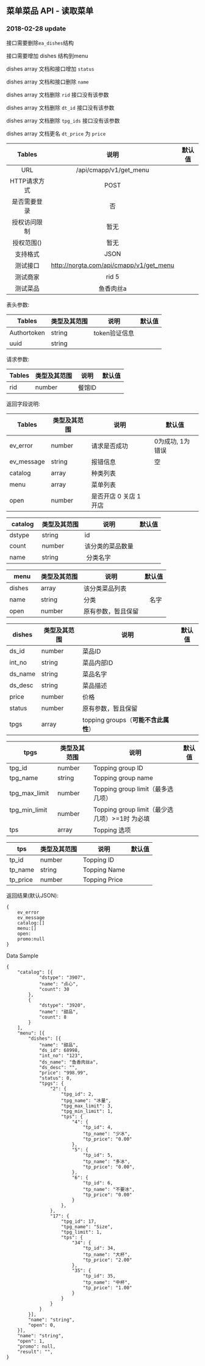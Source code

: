 ## 菜单菜品 API - 读取菜单

### 2018-02-28 update

接口需要删除`ea_dishes`结构

接口需要增加 dishes 结构到menu

dishes array 文档和接口增加 `status` 

dishes array 文档和接口删除 `name` 

dishes array 文档删除 `rid` 接口没有该参数

dishes array 文档删除 `dt_id` 接口没有该参数

dishes array 文档删除 `tpg_ids` 接口没有该参数

dishes array 文档更名 `dt_price` 为 `price`




|  Tables  |           说明            | 默认值  |
| :------: | :---------------------: | :--: |
|   URL    | /api/cmapp/v1/get_menu |      |
| HTTP请求方式 |          POST           |      |
|  是否需要登录  |            否            |      |
|  授权访问限制  |           暂无            |      |
|  授权范围()  |           暂无            |      |
|   支持格式   |          JSON           |      |
|   测试接口   |          http://norgta.com/api/cmapp/v1/get_menu           |      |
|   测试商家   |           rid 5            |      |
|   测试菜品   |          鱼香肉丝a           |      |

表头参数:

| Tables      | 类型及其范围 | 说明        | 默认值  |
| ----------- | ------ | --------- | ---- |
| Authortoken | string | token验证信息 |      |
| uuid | string |  |      |


请求参数:

| Tables  | 类型及其范围 | 说明     | 默认值  |
| ------- | ------ | ------ | ---- |
| rid     | number | 餐馆ID   |      |


返回字段说明:

| Tables     | 类型及其范围 | 说明     | 默认值        |
| ---------- | ------ | ------ | ---------- |
| ev_error  | number | 请求是否成功 | 0为成功, 1为错误 |
| ev_message | string | 报错信息   | 空          |
| catalog | array | 种类列表   |           |
| menu | array | 菜单列表   |           |
| open | number | 是否开店 0 关店 1 开店   |           |

| catalog     | 类型及其范围 | 说明     | 默认值        |
| ---------- | ------ | ------ | ---------- |
| dstype     | string | id |    |
| count  | number | 该分类的菜品数量 |      |
| name | string |  分类名字  |      |


| menu     | 类型及其范围 | 说明     | 默认值        |
| ---------- | ------ | ------ | ---------- |
| dishes     | array | 该分类菜品列表 |    |
| name  | string | 分类 |    名字  |
| open | number |  原有参数，暂且保留  |      |


| dishes     | 类型及其范围 | 说明     | 默认值        |
| ---------- | ------ | ------ | ---------- |
| ds_id     | number | 菜品ID  |    |
| int_no  | string | 菜品内部ID |      |
| ds_name | string | 菜品名字   |      |
| ds_desc | string | 菜品描述   |      |
| price   | number | 价格     |      |
| status   | number | 原有参数，暂且保留     |      |
| tpgs   | array | topping groups（**可能不含此属性**）    |      |

| tpgs  | 类型及其范围 | 说明     | 默认值  |
| ------- | ------ | ------ | ---- |
| tpg_id     | number | Topping group ID   |    |
| tpg_name     | string | Topping group name   |    |
| tpg_max_limit     | number | Topping group limit（最多选几项）  |    |
| tpg_min_limit     | number | Topping group limit（最少选几项）>=1时 为必填 |    |
| tps     | array | Topping 选项  |    |

| tps  | 类型及其范围 | 说明     | 默认值  |
| ------- | ------ | ------ | ---- |
| tp_id     | number | Topping ID   |    |
| tp_name     | string | Topping Name   |    |
| tp_price     | number | Topping Price   |    |


返回结果(默认JSON):

```
{
    ev_error	
    ev_message	
    catalog:[]	 
    menu:[]	     
    open:
    promo:null
}
```


Data Sample
```
{
	"catalog": [{
			"dstype": "3907",
			"name": "点心",
			"count": 30
		},
		{
			"dstype": "3920",
			"name": "甜品",
			"count": 8
		}
	],
	"menu": [{
		"dishes": [{
			"name": "甜品",
			"ds_id": 68998,
			"int_no": "123",
			"ds_name": "鱼香肉丝a",
			"ds_desc": "",
			"price": "998.99",
			"status": 0,
			"tpgs": {
				"2": {
					"tpg_id": 2,
					"tpg_name": "冰量",
					"tpg_max_limit": 3,
					"tpg_min_limit": 1,
					"tps": {
						"4": {
							"tp_id": 4,
							"tp_name": "少冰",
							"tp_price": "0.00"
						},
						"5": {
							"tp_id": 5,
							"tp_name": "多冰",
							"tp_price": "0.00",
						},
						"6": {
							"tp_id": 6,
							"tp_name": "不要冰",
							"tp_price": "0.00"
						}
					},
				},
				"17": {
					"tpg_id": 17,
					"tpg_name": "Size",
					"tpg_limit": 1,
					"tps": {
						"34": {
							"tp_id": 34,
							"tp_name": "大杯",
							"tp_price": "2.00"
						},
						"35": {
							"tp_id": 35,
							"tp_name": "中杯",
							"tp_price": "1.00"
						}
					}
				}
			}
		}],
		"name": "string",
		"open": 0,
	}],
	"name": "string",
	"open": 1,
	"promo": null,
	"result": "",
}
```
